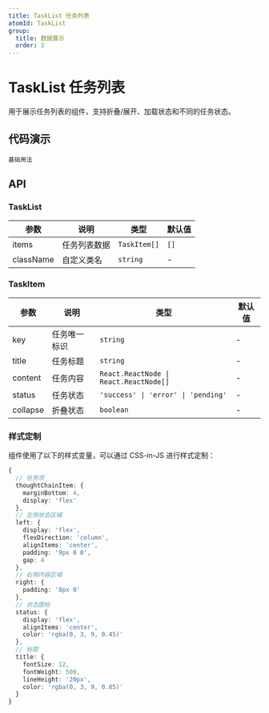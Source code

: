 ```yaml
---
title: TaskList 任务列表
atomId: TaskList
group:
  title: 数据展示
  order: 3
---
```


# TaskList 任务列表

用于展示任务列表的组件，支持折叠/展开、加载状态和不同的任务状态。

## 代码演示

<code src="../demos/task-list.tsx">基础用法</code>

## API

### TaskList

| 参数      | 说明         | 类型         | 默认值 |
| --------- | ------------ | ------------ | ------ |
| items     | 任务列表数据 | `TaskItem[]` | `[]`   |
| className | 自定义类名   | `string`     | -      |

### TaskItem

| 参数    | 说明         | 类型                                   | 默认值 |
| ------- | ------------ | -------------------------------------- | ------ |
| key     | 任务唯一标识 | `string`                               | -      |
| title   | 任务标题     | `string`                               | -      |
| content | 任务内容     | `React.ReactNode \| React.ReactNode[]` | -      |
| status  | 任务状态     | `'success' \| 'error' \| 'pending'`    | -      |
| collapse | 折叠状态 | `boolean` | -      |

### 样式定制

组件使用了以下的样式变量，可以通过 CSS-in-JS 进行样式定制：

```ts
{
  // 任务项
  thoughtChainItem: {
    marginBottom: 4,
    display: 'flex'
  },
  // 左侧状态区域
  left: {
    display: 'flex',
    flexDirection: 'column',
    alignItems: 'center',
    padding: '9px 0 0',
    gap: 4
  },
  // 右侧内容区域
  right: {
    padding: '8px 0'
  },
  // 状态图标
  status: {
    display: 'flex',
    alignItems: 'center',
    color: 'rgba(0, 3, 9, 0.45)'
  },
  // 标题
  title: {
    fontSize: 12,
    fontWeight: 500,
    lineHeight: '20px',
    color: 'rgba(0, 3, 9, 0.85)'
  }
}
```
